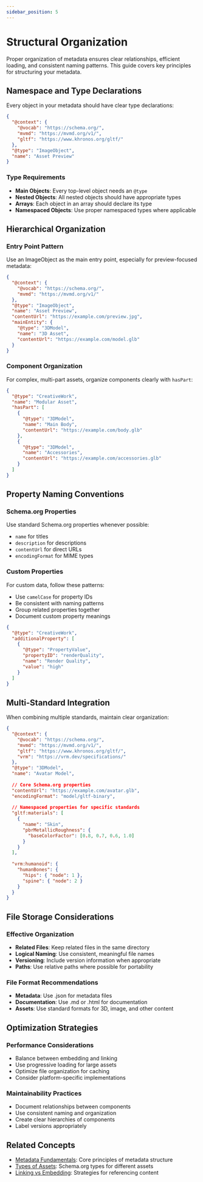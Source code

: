 ```yaml
---
sidebar_position: 5
---
```


# Structural Organization

Proper organization of metadata ensures clear relationships, efficient loading, and consistent naming patterns. This guide covers key principles for structuring your metadata.

## Namespace and Type Declarations

Every object in your metadata should have clear type declarations:

```json
{
  "@context": {
    "@vocab": "https://schema.org/",
    "mvmd": "https://mvmd.org/v1/",
    "gltf": "https://www.khronos.org/gltf/"
  },
  "@type": "ImageObject",
  "name": "Asset Preview"
}
```

### Type Requirements

- **Main Objects**: Every top-level object needs an `@type`
- **Nested Objects**: All nested objects should have appropriate types
- **Arrays**: Each object in an array should declare its type
- **Namespaced Objects**: Use proper namespaced types where applicable

## Hierarchical Organization

### Entry Point Pattern

Use an ImageObject as the main entry point, especially for preview-focused metadata:

```json
{
  "@context": {
    "@vocab": "https://schema.org/",
    "mvmd": "https://mvmd.org/v1/"
  },
  "@type": "ImageObject",
  "name": "Asset Preview",
  "contentUrl": "https://example.com/preview.jpg",
  "mainEntity": {
    "@type": "3DModel",
    "name": "3D Asset",
    "contentUrl": "https://example.com/model.glb"
  }
}
```

### Component Organization

For complex, multi-part assets, organize components clearly with `hasPart`:

```json
{
  "@type": "CreativeWork",
  "name": "Modular Asset",
  "hasPart": [
    {
      "@type": "3DModel",
      "name": "Main Body",
      "contentUrl": "https://example.com/body.glb"
    },
    {
      "@type": "3DModel",
      "name": "Accessories",
      "contentUrl": "https://example.com/accessories.glb"
    }
  ]
}
```

## Property Naming Conventions

### Schema.org Properties

Use standard Schema.org properties whenever possible:
- `name` for titles
- `description` for descriptions
- `contentUrl` for direct URLs
- `encodingFormat` for MIME types

### Custom Properties

For custom data, follow these patterns:
- Use `camelCase` for property IDs
- Be consistent with naming patterns
- Group related properties together
- Document custom property meanings

```json
{
  "@type": "CreativeWork",
  "additionalProperty": [
    {
      "@type": "PropertyValue",
      "propertyID": "renderQuality",
      "name": "Render Quality",
      "value": "high"
    }
  ]
}
```

## Multi-Standard Integration

When combining multiple standards, maintain clear organization:

```json
{
  "@context": {
    "@vocab": "https://schema.org/",
    "mvmd": "https://mvmd.org/v1/",
    "gltf": "https://www.khronos.org/gltf/",
    "vrm": "https://vrm.dev/specifications/"
  },
  "@type": "3DModel",
  "name": "Avatar Model",
  
  // Core Schema.org properties
  "contentUrl": "https://example.com/avatar.glb",
  "encodingFormat": "model/gltf-binary",
  
  // Namespaced properties for specific standards
  "gltf:materials": [
    {
      "name": "Skin",
      "pbrMetallicRoughness": {
        "baseColorFactor": [0.8, 0.7, 0.6, 1.0]
      }
    }
  ],
  
  "vrm:humanoid": {
    "humanBones": {
      "hips": { "node": 1 },
      "spine": { "node": 2 }
    }
  }
}
```

## File Storage Considerations

### Effective Organization

- **Related Files**: Keep related files in the same directory
- **Logical Naming**: Use consistent, meaningful file names
- **Versioning**: Include version information when appropriate
- **Paths**: Use relative paths where possible for portability

### File Format Recommendations

- **Metadata**: Use .json for metadata files
- **Documentation**: Use .md or .html for documentation
- **Assets**: Use standard formats for 3D, image, and other content

## Optimization Strategies

### Performance Considerations

- Balance between embedding and linking
- Use progressive loading for large assets
- Optimize file organization for caching
- Consider platform-specific implementations

### Maintainability Practices

- Document relationships between components
- Use consistent naming and organization
- Create clear hierarchies of components
- Label versions appropriately

## Related Concepts

- [Metadata Fundamentals](./metadata-fundamentals.md): Core principles of metadata structure
- [Types of Assets](./types-of-assets.md): Schema.org types for different assets
- [Linking vs Embedding](./linking-vs-embedding.md): Strategies for referencing content 